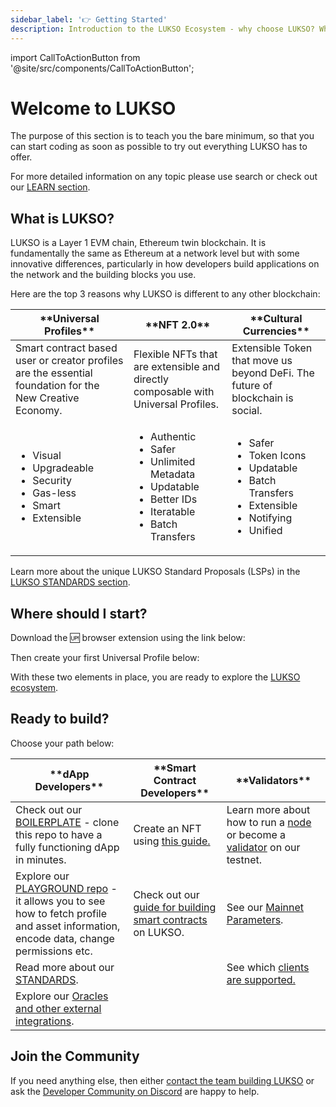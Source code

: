 ```yaml
---
sidebar_label: '👉 Getting Started'
description: Introduction to the LUKSO Ecosystem - why choose LUKSO? Who is LUKSO intended for?
---
```


import CallToActionButton from '@site/src/components/CallToActionButton';

# Welcome to LUKSO

The purpose of this section is to teach you the bare minimum, so that you can start coding as soon as possible to try out everything LUKSO has to offer.

For more detailed information on any topic please use search or check out our [LEARN section](../learn/introduction.md).

## What is LUKSO?

LUKSO is a Layer 1 EVM chain, Ethereum twin blockchain. It is fundamentally the same as Ethereum at a network level but with some innovative differences, particularly in how developers build applications on the network and the building blocks you use.

Here are the top 3 reasons why LUKSO is different to any other blockchain:

<table><thead>
  <tr>
    <th>**Universal Profiles**</th>
    <th>**NFT 2.0**</th>
    <th>**Cultural Currencies**</th>
  </tr></thead>
<tbody>
  <tr>
    <td>Smart contract based user or creator profiles are the essential foundation for the New Creative Economy.</td>
    <td>Flexible NFTs that are extensible and directly composable with Universal Profiles.</td>
    <td>Extensible Token that move us beyond DeFi. The future of blockchain is social.</td>
  </tr>
  <tr>
    <td>
      <ul>
      <li>Visual</li>
      <li>Upgradeable</li>
      <li>Security</li>
      <li>Gas-less</li>
      <li>Smart</li>
      <li>Extensible</li>
      </ul>
    </td>
    <td>
      <ul>
        <li>Authentic</li>
        <li>Safer</li>
        <li>Unlimited Metadata</li>
        <li>Updatable</li>
        <li>Better IDs</li>
        <li>Iteratable</li>
        <li>Batch Transfers</li>
      </ul>
    </td>
    <td>
      <ul>
        <li>Safer</li>
        <li>Token Icons</li>
        <li>Updatable</li>
        <li>Batch Transfers</li>
        <li>Extensible</li>
        <li>Notifying</li>
        <li>Unified</li>
      </ul>
    </td>
  </tr>
</tbody>
</table>

Learn more about the unique LUKSO Standard Proposals (LSPs) in the [LUKSO STANDARDS section](../standards/introduction.md).

## Where should I start?

Download the 🆙 browser extension using the link below:

<CallToActionButton
    color="white"
    target="_blank"
    link="https://chromewebstore.google.com/detail/universal-profiles/abpickdkkbnbcoepogfhkhennhfhehfn"
    text="Install the Universal Profile Browser Extension 🧩"
  />

Then create your first Universal Profile below:

<CallToActionButton
color="white"
target="blank"
link="https://my.universalprofile.cloud"
text="Create your Universal Profile 🆙"
/>

With these two elements in place, you are ready to explore the [LUKSO ecosystem](https://www.lukso.network/ecosystem).

## Ready to build?

Choose your path below:

<table>
<thead>
<tr>
<th>**dApp Developers**</th>
<th>**Smart Contract Developers**</th>
<th>**Validators**</th>
</tr>
</thead>
<tbody>
<tr>
<td>Check out our <a href="https://github.com/lukso-network/tools-dapp-boilerplate" target="_blank" rel="noopener noreferrer">BOILERPLATE</a> - clone this repo to have a fully functioning dApp in minutes.</td>
<td>Create an NFT using <a href="https://docs.lukso.tech/learn/digital-assets/smart-contract-developers/create-lsp7-token/" target="_blank" rel="noopener noreferrer"> this guide.</a></td>
<td>Learn more about how to run a <a href="https://docs.lukso.tech/networks/testnet/running-a-node" target="_blank" rel="noopener noreferrer">node</a> or become a <a href="https://docs.lukso.tech/networks/testnet/become-a-validator" target="_blank" rel="noopener noreferrer">validator</a> on our testnet. </td>
</tr>
<tr>
<td>Explore our <a href="https://github.com/lukso-network/lukso-playground" target="_blank" rel="noopener noreferrer">PLAYGROUND repo</a> - it allows you to see how to fetch profile and asset information, encode data, change permissions etc.</td>
<td>Check out our <a href="https://docs.lukso.tech/learn/digital-assets/smart-contract-developers/getting-started" target="_blank" rel="noopener noreferrer">guide for building smart contracts</a> on LUKSO.</td>
<td>See our <a href="https://docs.lukso.tech/networks/mainnet/parameters" target="_blank" rel="noopener noreferrer">Mainnet Parameters</a>.</td>
</tr>
<tr>
<td>Read more about our <a href="https://docs.lukso.tech/standards/introduction" target="_blank" rel="noopener noreferrer">STANDARDS</a>.</td>
<td>&nbsp;</td>
<td>See which <a href="https://docs.lukso.tech/networks/mainnet/running-a-node#supported-clients-versions" target="_blank" rel="noopener noreferrer">clients are supported.</a></td>
</tr>
<tr>
<td>Explore our <a href="https://docs.lukso.tech/networks/mainnet/parameters" target="_blank" rel="noopener noreferrer">Oracles and other external integrations</a>.</td>
<td>&nbsp;</td>
<td>&nbsp;</td>
</tr>
</tbody>
</table>

## Join the Community

If you need anything else, then either [contact the team building LUKSO](https://support.lukso.network/contact-us) or ask the [Developer Community on Discord](https://discord.com/channels/359064931246538762/585786253992132609) are happy to help.
